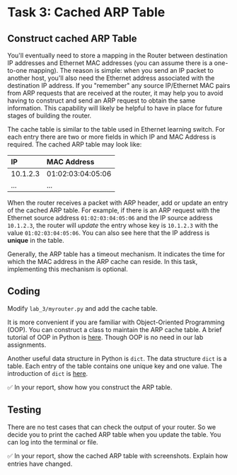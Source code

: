 # Task 3: Cached ARP Table

## Construct cached ARP Table

You'll eventually need to store a mapping in the Router between destination IP addresses and Ethernet MAC addresses \(you can assume there is a one-to-one mapping\). The reason is simple: when you send an IP packet to another host, you'll also need the Ethernet address associated with the destination IP address. If you "remember" any source IP/Ethernet MAC pairs from ARP requests that are received at the router, it may help you to avoid having to construct and send an ARP request to obtain the same information. This capability will likely be helpful to have in place for future stages of building the router.

The cache table is similar to the table used in Ethernet learning switch. For each entry there are two or more fields in which IP and MAC Address is required. The cached ARP table may look like:

| IP | MAC Address |
| :--- | :--- |
| 10.1.2.3 | 01:02:03:04:05:06 |
| ... | ... |

When the router receives a packet with ARP header, add or update an entry of the cached ARP table. For example, if there is an ARP request with the Ethernet source address `01:02:03:04:05:06` and the IP source address `10.1.2.3`, the router will _update_ the entry whose key is `10.1.2.3` with the value `01:02:03:04:05:06`. You can also see here that the IP address is **unique** in the table.

Generally, the ARP table has a timeout mechanism. It indicates the time for which the MAC address in the ARP cache can reside. In this task, implementing this mechanism is optional.

## Coding

Modify `lab_3/myrouter.py` and add the cache table.

It is more convenient if you are familiar with Object-Oriented Programming \(OOP\). You can construct a class to maintain the ARP cache table. A brief tutorial of OOP in Python is [here](https://www.liaoxuefeng.com/wiki/1016959663602400/1017495723838528). Though OOP is no need in our lab assignments.

Another useful data structure in Python is `dict`. The data structure `dict` is a table. Each entry of the table contains one unique key and one value. The introduction of `dict` is [here](https://www.liaoxuefeng.com/wiki/1016959663602400/1017104324028448).

✅ In your report, show how you construct the ARP table.

## Testing

There are no test cases that can check the output of your router. So we decide you to print the cached ARP table when you update the table. You can log into the terminal or file.

✅ In your report, show the cached ARP table with screenshots. Explain how entries have changed.

